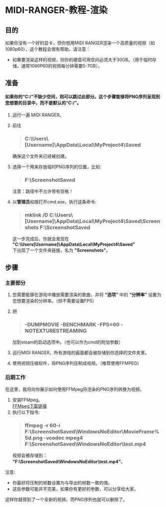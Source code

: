 # MIDI-RANGER-教程-渲染
## 目的 
如果你没有一个好的显卡，但你想用MIDI RANGER渲染一个高质量的视频（如1080p60），这个教程会很有帮助。请注意：
* 如果要渲染这样的视频，则你的硬盘可用空间必须大于30GB。（用于临时存储，通常1080P60的视频每分钟需要5-7GB）。

## 准备
####  如果你的“C:/”不缺少空间，则可以跳过此部分。这个步骤能够将PNG序列呈现到您想要的目录中，而不是默认的“C:/”。
1. 运行一遍 MIDI RANGER。
2. 前往
    > ### C:\Users\\[Username]\AppData\Local\MyProject4\Saved
    
    确保这个文件夹已经被创建。
3. 选择一个用来存放临时PNG序列的位置，比如:
    > ### F:\ScreenshotSaved
    注意：路径中不允许带有空格！
4. 以**管理员**权限打开cmd.exe，执行这条命令:
    > ### mklink /D C:\Users\\[Username]\AppData\Local\MyProject4\Saved\\Screenshots F:\ScreenshotSaved
    这一步完成后，你就会发现在  
    **"C:\Users\[Username]\AppData\Local\MyProject4\Saved"**  
    下出现了一个文件夹链接，名为 **"Screenshots"**。

## 步骤
### 主要部分
1. 您需要能够在游戏中播放需要渲染的歌曲，并将 **“选项”** 中的 **“分辨率”** 设置为您想要渲染的分辨率。（但不需要设置FPS）
2. 把  
    > ### -DUMPMOVIE -BENCHMARK -FPS=60 -NOTEXTURESTREAMING

    加到steam的启动选项中。（也可以作为cmd的附加参数）
3. 运行MIDI RANGER，所有游戏的画面都会被存储到你选择的文件夹里。
4. 使用视频压缩软件，将PNG序列压制成视频。（推荐使用FFMPEG）
### 后期工作
在这里，我将向你展示如何使用FFMpeg将渲染的PNG序列转换为视频。
1. 安装FFMpeg。   
[FFMpeg下载链接](http://ffmpeg.org/download.html)
2. 执行以下指令:  
    > ### ffmpeg -r 60-i F:\ScreenshotSaved\WindowsNoEditor\MovieFrame%5d.png -vcodec mpeg4 F:\ScreenshotSaved\WindowsNoEditor\test.mp4
    视频会被存储到：  
    **"F:\ScreenshotSaved\WindowsNoEditor\test.mp4"**。  

注意: 
* 你最好将压制的帧数设置为与导出的帧数一致的值。
* 这些参数可能并不完美，如果你有更好的参数，可以分享给大家。

这样你就得到了一个全新的视频，而PNG序列也就可以删除了。